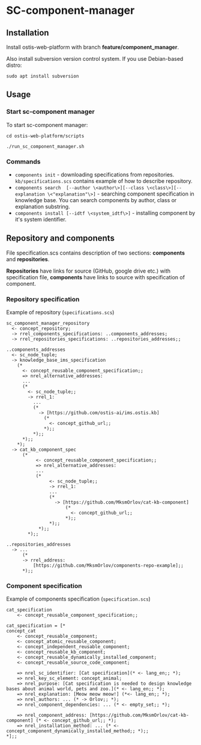 # SC-component-manager

## Installation

  Install ostis-web-platform with branch **feature/component_manager**.
  
  Also install subversion version control system.
  If you use Debian-based distro:

  `sudo apt install subversion`

## Usage

### Start sc-component manager

To start sc-component manager:

``cd ostis-web-platform/scripts``

``./run_sc_component_manager.sh``

### Commands

- `components init` - downloading specifications from repositories. `kb/specifications.scs` contains example of how to describe repository.
- `components search  [--author \<author\>][--class \<class\>][--explanation \<"explanation"\>]` - searching component specification in knowledge base. You can search components by author, class or explanation substring.
- `components install [--idtf \<system_idtf\>]` - installing component by it's system identifier.  

## Repository and components

File specification.scs contains description of two sections: **components** and **repositories**.

**Repositories** have links for source (GitHub, google drive etc.) with specification file, **components** have links to source with specification of component.

### Repository specification

Example of repository (`specifications.scs`)

```scs
sc_component_manager_repository
  <- concept_repository;
  -> rrel_components_specifications: ..components_addresses;
  -> rrel_repositories_specifications: ..repositories_addresses;;

..components_addresses
  <- sc_node_tuple;
  -> knowledge_base_ims_specification
    (*
      <- concept_reusable_component_specification;;
      => nrel_alternative_addresses:
      ...
      (*
        <- sc_node_tuple;;
        -> rrel_1:
          ... 
          (*
            -> [https://github.com/ostis-ai/ims.ostis.kb]
              (*
                <- concept_github_url;;
              *);;
          *);;
      *);;
    *);
  -> cat_kb_component_spec
      (*
           <- concept_reusable_component_specification;;
           => nrel_alternative_addresses:
           ...
           (*
                <- sc_node_tuple;;
                -> rrel_1:
                ...
                (*
                  -> [https://github.com/MksmOrlov/cat-kb-component]
                      (*
                        <- concept_github_url;;
                      *);;
                *);;
            *);;
        *);;

..repositories_addresses
  -> ... 
      (*
      -> rrel_address:
          [https://github.com/MksmOrlov/components-repo-example];;
      *);;
```

### Component specification

Example of components specification (`specification.scs`)

```scs
cat_specification
    <- concept_reusable_component_specification;;

cat_specification = [*
concept_cat
    <- concept_reusable_component;
    <- concept_atomic_reusable_component;
    <- concept_independent_reusable_component;
    <- concept_reusable_kb_component;
    <- concept_reusable_dynamically_installed_component;
    <- concept_reusable_source_code_component;

    => nrel_sc_identifier: [Cat specification](* <- lang_en;; *);
    => nrel_key_sc_element: concept_animal;
    => nrel_purpose: [Cat specification is needed to design knowledge bases about animal world, pets and zoo.](* <- lang_en;; *);
    => nrel_explanation: [Meow meow meow!] (*<- lang_en;; *);
    => nrel_authors: ... (* -> Orlov;; *);
    => nrel_component_dependencies: ... (* <- empty_set;; *);

    => nrel_component_address: [https://github.com/MksmOrlov/cat-kb-component] (* <- concept_github_url;; *);
    => nrel_installation_method: ... (* <- concept_component_dynamically_installed_method;; *);;
*];;
```
